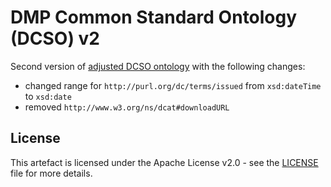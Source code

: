 # DMP Common Standard Ontology (DCSO) v2

Second version of [adjusted DCSO ontology](https://github.com/datenzee/dcso-case-study/blob/main/dcso/ontology/dcso.ttl) with the following changes:
- changed range for `http://purl.org/dc/terms/issued` from `xsd:dateTime` to `xsd:date`
- removed `http://www.w3.org/ns/dcat#downloadURL`

## License

This artefact is licensed under the Apache License v2.0 - see the [LICENSE](LICENSE) file for more details.